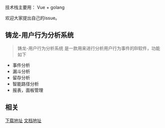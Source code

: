   

技术栈主要用： Vue + golang 

欢迎大家提出自己的issue。

铸龙-用户行为分析系统
-----------
> 铸龙-用户行为分析系统 是一款用来进行分析用户行为事件的BI软件，功能如下
 * 事件分析
 * 漏斗分析
 * 留存分析
 * 智能路径分析
 * 报表，面板管理

## 相关
[下载地址]( https://gitee.com/cynthia520/xwl_bi/releases/v1.0.0 ) 
[文档地址]( https://www.yuque.com/jianghurenchenggolang/oehqme/hen7qy ) 
